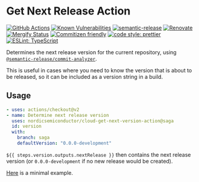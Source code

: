 # Get Next Release Action

[![GitHub Actions](https://github.com/NordicSemiconductor/cloud-get-next-version-action/workflows/Test%20and%20Release/badge.svg)](https://github.com/NordicSemiconductor/cloud-get-next-version-action/actions)
[![Known Vulnerabilities](https://snyk.io/test/NordicSemiconductor/cloud-get-next-version-action/badge.svg)](https://snyk.io/test/NordicSemiconductor/cloud-get-next-version-action)
[![semantic-release](https://img.shields.io/badge/%20%20%F0%9F%93%A6%F0%9F%9A%80-semantic--release-e10079.svg)](https://github.com/semantic-release/semantic-release)
[![Renovate](https://img.shields.io/badge/renovate-enabled-brightgreen.svg)](https://renovatebot.com)
[![Mergify Status](https://img.shields.io/endpoint.svg?url=https://gh.mergify.io/badges/NordicSemiconductor/cloud-get-next-version-action)](https://mergify.io)
[![Commitizen friendly](https://img.shields.io/badge/commitizen-friendly-brightgreen.svg)](http://commitizen.github.io/cz-cli/)
[![code style: prettier](https://img.shields.io/badge/code_style-prettier-ff69b4.svg)](https://github.com/prettier/prettier/)
[![ESLint: TypeScript](https://img.shields.io/badge/ESLint-TypeScript-blue.svg)](https://github.com/typescript-eslint/typescript-eslint)

Determines the next release version for the current repository, using
[`@semantic-release/commit-analyzer`](https://github.com/semantic-release/commit-analyzer).

This is useful in cases where you need to know the version that is about to be
released, so it can be included as a version string in a build.

## Usage

```yaml
- uses: actions/checkout@v2
- name: Determine next release version
  uses: nordicsemiconductor/cloud-get-next-version-action@saga
  id: version
  with:
    branch: saga
    defaultVersion: "0.0.0-development"
```

`${{ steps.version.outputs.nextRelease }}` then contains the next release
version (or `0.0.0-development` if no new release would be created).

[Here](./.github/workflows/usage.yaml) is a minimal example.
